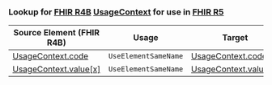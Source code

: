 ### Lookup for [FHIR R4B](https://hl7.org/fhir/R4B/) [UsageContext](https://hl7.org/fhir/R4B/UsageContext.html) for use in [FHIR R5](https://hl7.org/fhir/R5/)

| Source Element (FHIR R4B) | Usage | Target |
| -------------- | ----- | ------ |
| [UsageContext.code](https://hl7.org/fhir/R4B/UsageContext.html#resource) | `UseElementSameName` | [UsageContext.code](https://hl7.org/fhir/R5/UsageContext.html#resource) |
| [UsageContext.value[x]](https://hl7.org/fhir/R4B/UsageContext.html#resource) | `UseElementSameName` | [UsageContext.value[x]](https://hl7.org/fhir/R5/UsageContext.html#resource) |
